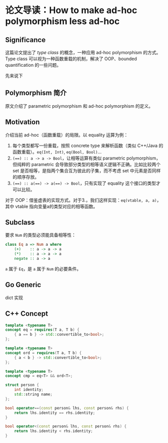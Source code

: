# 论文导读：How to make ad-hoc polymorphism less ad-hoc 

## Significance

这篇论文提出了 *type class* 的概念，一种应用 ad-hoc polymorphism 的方式。Type class 可以视为一种函数重载的机制，解决了 OOP、bounded quantification 的一些问题。

先来说下

## Polymorphism 简介

原文介绍了 parametric polymorphism 和 ad-hoc polymorphism 的定义。

## Motivation

介绍当前 ad-hoc（函数重载）的局限。以 equality 运算为例：

1. 每个类型都写一份重载，按照 concrete type 来解析函数（类似 C++/Java 的函数重载）。`eq(Int, Int)`, `eq(Bool, Bool)`...
2. `(==) :: a -> a -> Bool`，让相等运算有类似 parametric polymorphism，但纯粹的 parametric 会导致部分类型的相等语义逻辑不正确。比如比较两个 set 是否相等，是指两个集合互为彼此的子集，而不考虑 set 中元素是否同样的顺序存放。
3.  `(==) :: a(==) -> a(==) -> Bool`，只有实现了 equality 这个接口的类型才可以比较。

对于 OOP：借鉴虚表的实现方式。对于3.，我们这样实现：`eq(vtable, a, a)`，其中 vtable 指向变量a的类型对应的相等函数。

## Subclass

要求 `Num` 的类型必须能具备相等性：

```haskell
class Eq a => Num a where 
	(+)    :: a -> a -> a
	(*)    :: a -> a -> a
	negate :: a -> a
```

`a` 属于 `Eq`，是 `a` 属于 `Num` 的必要条件。

## Go Generic

dict 实现

## C++ Concept

```c++
template <typename T>
concept eq = requires(T a, T b) {
    { a == b } -> std::convertible_to<bool>;
};

template <typename T>
concept ord = requires(T a, T b) {
    { a < b } -> std::convertible_to<bool>;
};

template <typename T>
concept cmp = eq<T> && ord<T>;

struct person {
    int identity;
    std::string name;
};

bool operator==(const person& lhs, const person& rhs) {
    return lhs.identity == rhs.identity;
}

bool operator<(const person& lhs, const person& rhs) {
    return lhs.identity < rhs.identity;
}
```



